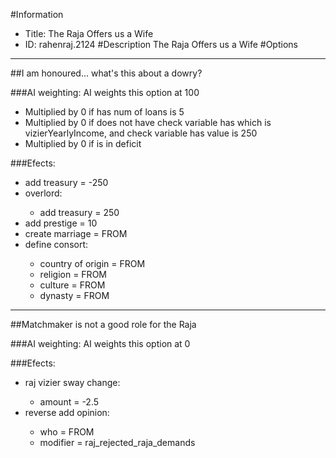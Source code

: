 #Information
 - Title: The Raja Offers us a Wife
 - ID: rahenraj.2124
#Description
The Raja Offers us a Wife
#Options

___
##I am honoured... what's this about a dowry?

###AI weighting:
AI weights this option at 100
 - Multiplied by 0 if has num of loans is 5
 - Multiplied by 0 if does not have check variable has which is vizierYearlyIncome, and check variable has value is 250
 - Multiplied by 0 if is in deficit


###Efects:<ul><li>add treasury = -250</li><li>overlord:</li><ul><li>add treasury = 250</li></ul><li>add prestige = 10</li><li>create marriage = FROM</li><li>define consort:</li><ul><li>country of origin = FROM</li><li>religion = FROM</li><li>culture = FROM</li><li>dynasty = FROM</li></ul></ul>

___
##Matchmaker is not a good role for the Raja

###AI weighting:
AI weights this option at 0


###Efects:<ul><li>raj vizier sway change:</li><ul><li>amount = -2.5</li></ul><li>reverse add opinion:</li><ul><li>who = FROM</li><li>modifier = raj_rejected_raja_demands</li></ul></ul>
